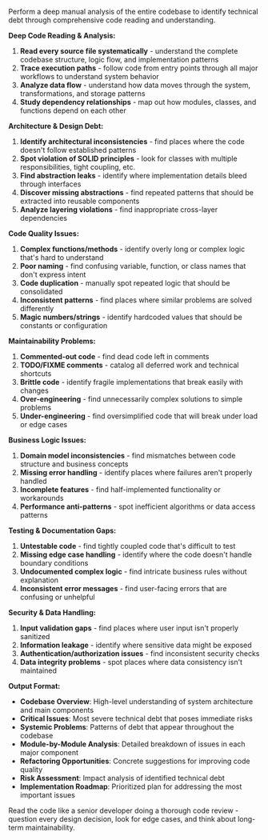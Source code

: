 Perform a deep manual analysis of the entire codebase to identify technical debt through comprehensive code reading and understanding.

**Deep Code Reading & Analysis:**
1. **Read every source file systematically** - understand the complete codebase structure, logic flow, and implementation patterns
2. **Trace execution paths** - follow code from entry points through all major workflows to understand system behavior
3. **Analyze data flow** - understand how data moves through the system, transformations, and storage patterns
4. **Study dependency relationships** - map out how modules, classes, and functions depend on each other

**Architecture & Design Debt:**
1. **Identify architectural inconsistencies** - find places where the code doesn't follow established patterns
2. **Spot violation of SOLID principles** - look for classes with multiple responsibilities, tight coupling, etc.
3. **Find abstraction leaks** - identify where implementation details bleed through interfaces
4. **Discover missing abstractions** - find repeated patterns that should be extracted into reusable components
5. **Analyze layering violations** - find inappropriate cross-layer dependencies

**Code Quality Issues:**
1. **Complex functions/methods** - identify overly long or complex logic that's hard to understand
2. **Poor naming** - find confusing variable, function, or class names that don't express intent
3. **Code duplication** - manually spot repeated logic that should be consolidated
4. **Inconsistent patterns** - find places where similar problems are solved differently
5. **Magic numbers/strings** - identify hardcoded values that should be constants or configuration

**Maintainability Problems:**
1. **Commented-out code** - find dead code left in comments
2. **TODO/FIXME comments** - catalog all deferred work and technical shortcuts
3. **Brittle code** - identify fragile implementations that break easily with changes
4. **Over-engineering** - find unnecessarily complex solutions to simple problems
5. **Under-engineering** - find oversimplified code that will break under load or edge cases

**Business Logic Issues:**
1. **Domain model inconsistencies** - find mismatches between code structure and business concepts
2. **Missing error handling** - identify places where failures aren't properly handled
3. **Incomplete features** - find half-implemented functionality or workarounds
4. **Performance anti-patterns** - spot inefficient algorithms or data access patterns

**Testing & Documentation Gaps:**
1. **Untestable code** - find tightly coupled code that's difficult to test
2. **Missing edge case handling** - identify where the code doesn't handle boundary conditions
3. **Undocumented complex logic** - find intricate business rules without explanation
4. **Inconsistent error messages** - find user-facing errors that are confusing or unhelpful

**Security & Data Handling:**
1. **Input validation gaps** - find places where user input isn't properly sanitized
2. **Information leakage** - identify where sensitive data might be exposed
3. **Authentication/authorization issues** - find inconsistent security checks
4. **Data integrity problems** - spot places where data consistency isn't maintained

**Output Format:**
- **Codebase Overview**: High-level understanding of system architecture and main components
- **Critical Issues**: Most severe technical debt that poses immediate risks
- **Systemic Problems**: Patterns of debt that appear throughout the codebase
- **Module-by-Module Analysis**: Detailed breakdown of issues in each major component
- **Refactoring Opportunities**: Concrete suggestions for improving code quality
- **Risk Assessment**: Impact analysis of identified technical debt
- **Implementation Roadmap**: Prioritized plan for addressing the most important issues

Read the code like a senior developer doing a thorough code review - question every design decision, look for edge cases, and think about long-term maintainability.